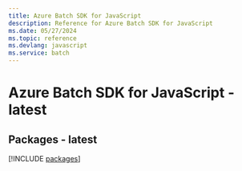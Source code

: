 ```yaml
---
title: Azure Batch SDK for JavaScript
description: Reference for Azure Batch SDK for JavaScript
ms.date: 05/27/2024
ms.topic: reference
ms.devlang: javascript
ms.service: batch
---
```

# Azure Batch SDK for JavaScript - latest
## Packages - latest
[!INCLUDE [packages](batch-index.md)]